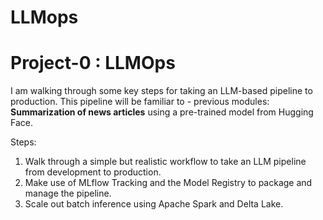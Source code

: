 # LLMops
# Project-0 : LLMOps
I am walking through some key steps for taking an LLM-based pipeline to production. This pipeline will be familiar to - previous modules: **Summarization of news articles** using a pre-trained model from Hugging Face.

Steps: 
1. Walk through a simple but realistic workflow to take an LLM pipeline from development to production.
2. Make use of MLflow Tracking and the Model Registry to package and manage the pipeline.
3. Scale out batch inference using Apache Spark and Delta Lake.
